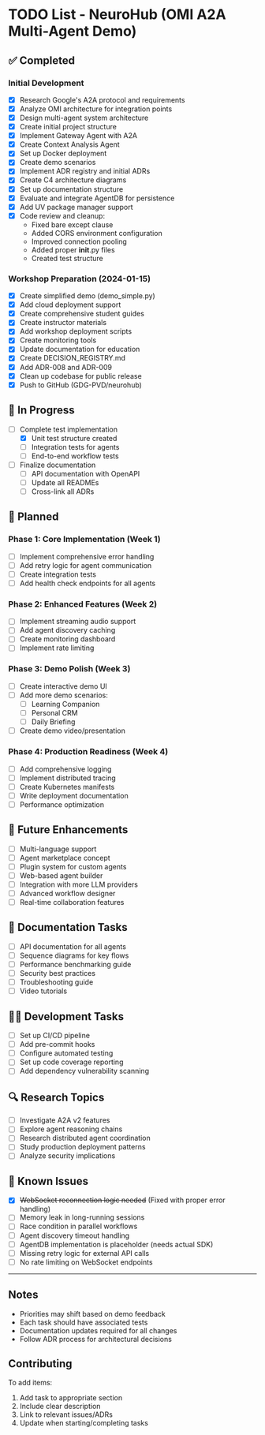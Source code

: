 # TODO List - NeuroHub (OMI A2A Multi-Agent Demo)

## ✅ Completed

### Initial Development
- [x] Research Google's A2A protocol and requirements
- [x] Analyze OMI architecture for integration points
- [x] Design multi-agent system architecture
- [x] Create initial project structure
- [x] Implement Gateway Agent with A2A
- [x] Create Context Analysis Agent
- [x] Set up Docker deployment
- [x] Create demo scenarios
- [x] Implement ADR registry and initial ADRs
- [x] Create C4 architecture diagrams
- [x] Set up documentation structure
- [x] Evaluate and integrate AgentDB for persistence
- [x] Add UV package manager support
- [x] Code review and cleanup:
  - Fixed bare except clause
  - Added CORS environment configuration
  - Improved connection pooling
  - Added proper __init__.py files
  - Created test structure

### Workshop Preparation (2024-01-15)
- [x] Create simplified demo (demo_simple.py)
- [x] Add cloud deployment support
- [x] Create comprehensive student guides
- [x] Create instructor materials
- [x] Add workshop deployment scripts
- [x] Create monitoring tools
- [x] Update documentation for education
- [x] Create DECISION_REGISTRY.md
- [x] Add ADR-008 and ADR-009
- [x] Clean up codebase for public release
- [x] Push to GitHub (GDG-PVD/neurohub)

## 🚧 In Progress

- [ ] Complete test implementation
  - [x] Unit test structure created
  - [ ] Integration tests for agents
  - [ ] End-to-end workflow tests
- [ ] Finalize documentation
  - [ ] API documentation with OpenAPI
  - [ ] Update all READMEs
  - [ ] Cross-link all ADRs

## 📅 Planned

### Phase 1: Core Implementation (Week 1)
- [ ] Implement comprehensive error handling
- [ ] Add retry logic for agent communication
- [ ] Create integration tests
- [ ] Add health check endpoints for all agents

### Phase 2: Enhanced Features (Week 2)
- [ ] Implement streaming audio support
- [ ] Add agent discovery caching
- [ ] Create monitoring dashboard
- [ ] Implement rate limiting

### Phase 3: Demo Polish (Week 3)
- [ ] Create interactive demo UI
- [ ] Add more demo scenarios:
  - [ ] Learning Companion
  - [ ] Personal CRM
  - [ ] Daily Briefing
- [ ] Create demo video/presentation

### Phase 4: Production Readiness (Week 4)
- [ ] Add comprehensive logging
- [ ] Implement distributed tracing
- [ ] Create Kubernetes manifests
- [ ] Write deployment documentation
- [ ] Performance optimization

## 🔮 Future Enhancements

- [ ] Multi-language support
- [ ] Agent marketplace concept
- [ ] Plugin system for custom agents
- [ ] Web-based agent builder
- [ ] Integration with more LLM providers
- [ ] Advanced workflow designer
- [ ] Real-time collaboration features

## 📄 Documentation Tasks

- [ ] API documentation for all agents
- [ ] Sequence diagrams for key flows
- [ ] Performance benchmarking guide
- [ ] Security best practices
- [ ] Troubleshooting guide
- [ ] Video tutorials

## 🧑‍💻 Development Tasks

- [ ] Set up CI/CD pipeline
- [ ] Add pre-commit hooks
- [ ] Configure automated testing
- [ ] Set up code coverage reporting
- [ ] Add dependency vulnerability scanning

## 🔍 Research Topics

- [ ] Investigate A2A v2 features
- [ ] Explore agent reasoning chains
- [ ] Research distributed agent coordination
- [ ] Study production deployment patterns
- [ ] Analyze security implications

## 🐛 Known Issues

- [x] ~~WebSocket reconnection logic needed~~ (Fixed with proper error handling)
- [ ] Memory leak in long-running sessions
- [ ] Race condition in parallel workflows
- [ ] Agent discovery timeout handling
- [ ] AgentDB implementation is placeholder (needs actual SDK)
- [ ] Missing retry logic for external API calls
- [ ] No rate limiting on WebSocket endpoints

---

## Notes

- Priorities may shift based on demo feedback
- Each task should have associated tests
- Documentation updates required for all changes
- Follow ADR process for architectural decisions

## Contributing

To add items:
1. Add task to appropriate section
2. Include clear description
3. Link to relevant issues/ADRs
4. Update when starting/completing tasks